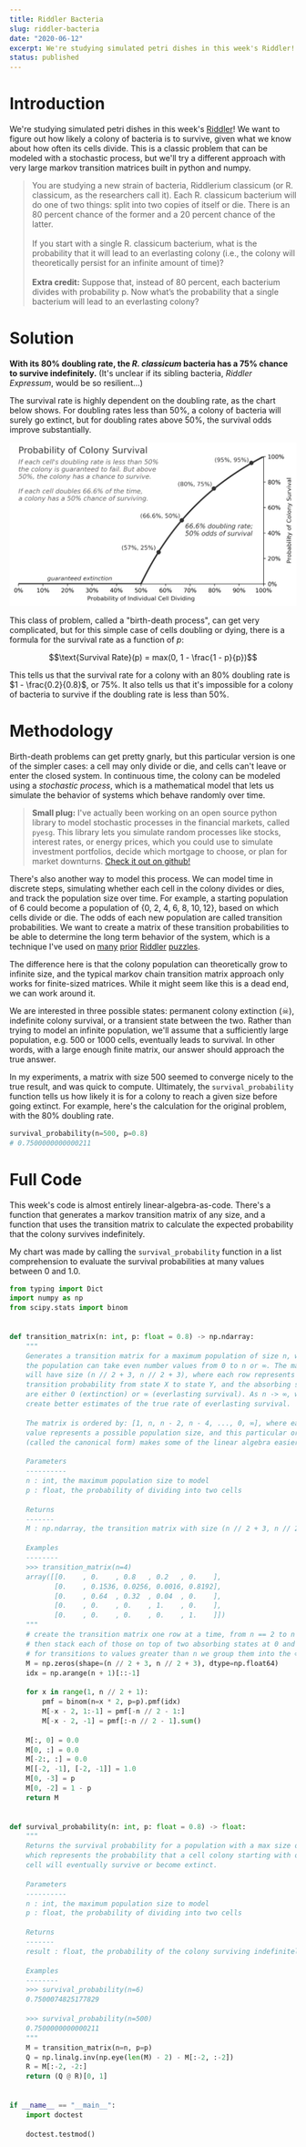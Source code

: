 ```yaml
---
title: Riddler Bacteria
slug: riddler-bacteria
date: "2020-06-12"
excerpt: We're studying simulated petri dishes in this week's Riddler! We want to figure out how likely a colony of bacteria is to survive, given what we know about how often its cells divide. This is a classic problem that can be modeled with a stochastic process, but we'll try a different approach with very large markov transition matrices built in python and numpy.
status: published
---
```


# Introduction

We're studying simulated petri dishes in this week's <a href="https://fivethirtyeight.com/features/how-long-will-the-bacterial-colony-last/">Riddler</a>! We want to figure out how likely a colony of bacteria is to survive, given what we know about how often its cells divide. This is a classic problem that can be modeled with a stochastic process, but we'll try a different approach with very large markov transition matrices built in python and numpy.

<blockquote>
You are studying a new strain of bacteria, Riddlerium classicum (or R. classicum, as the researchers call it). Each R. classicum bacterium will do one of two things: split into two copies of itself or die. There is an 80 percent chance of the former and a 20 percent chance of the latter.
<br><br>
If you start with a single R. classicum bacterium, what is the probability that it will lead to an everlasting colony (i.e., the colony will theoretically persist for an infinite amount of time)?
<br><br>
<strong>Extra credit:</strong> Suppose that, instead of 80 percent, each bacterium divides with probability p. Now what’s the probability that a single bacterium will lead to an everlasting colony?
</blockquote>

# Solution

**With its 80% doubling rate, the _R. classicum_ bacteria has a 75% chance to survive indefinitely.** (It's unclear if its sibling bacteria, _Riddler Expressum_, would be so resilient...)

The survival rate is highly dependent on the doubling rate, as the chart below shows. For doubling rates less than 50%, a colony of bacteria will surely go extinct, but for doubling rates above 50%, the survival odds improve substantially.

<img class="img-fluid mx-auto d-block" src="src/assets/img/riddler-bacteria.png">

This class of problem, called a "birth-death process", can get very complicated, but for this simple case of cells doubling or dying, there is a formula for the survival rate as a function of $p$:

$$\text{Survival Rate}(p) = max(0, 1 - \frac{1 - p}{p})$$

This tells us that the survival rate for a colony with an 80% doubling rate is $1 - \frac{0.2}{0.8}$, or 75%. It also tells us that it's impossible for a colony of bacteria to survive if the doubling rate is less than 50%.

# Methodology

Birth-death problems can get pretty gnarly, but this particular version is one of the simpler cases: a cell may only divide or die, and cells can't leave or enter the closed system. In continuous time, the colony can be modeled using a _stochastic process_, which is a mathematical model that lets us simulate the behavior of systems which behave randomly over time.

> <strong>Small plug:</strong> I've actually been working on an open source python library to model stochastic processes in the financial markets, called `pyesg`. This library lets you simulate random processes like stocks, interest rates, or energy prices, which you could use to simulate investment portfolios, decide which mortgage to choose, or plan for market downturns. <a href="https://github.com/jason-ash/pyesg">Check it out on github!</a>

There's also another way to model this process. We can model time in discrete steps, simulating whether each cell in the colony divides or dies, and track the population size over time. For example, a starting population of 6 could become a population of $\{0,\ 2,\ 4,\ 6,\ 8,\ 10,\, 12\}$, based on which cells divide or die. The odds of each new population are called transition probabilities. We want to create a matrix of these transition probabilities to be able to determine the long term behavior of the system, which is a technique I've used on <a href="https://www.jtash.com/riddler-delirious-ducks">many</a> <a href="https://www.jtash.com/riddler-card-collecting">prior</a> <a href="https://www.jtash.com/riddler-baseball">Riddler</a> <a href="https://www.jtash.com/riddler-unstable-dice">puzzles</a>.

The difference here is that the colony population can theoretically grow to infinite size, and the typical markov chain transition matrix approach only works for finite-sized matrices. While it might seem like this is a dead end, we can work around it.

We are interested in three possible states: permanent colony extinction (☠), indefinite colony survival, or a transient state between the two. Rather than trying to model an infinite population, we'll assume that a sufficiently large population, e.g. 500 or 1000 cells, eventually leads to survival. In other words, with a large enough finite matrix, our answer should approach the true answer.

In my experiments, a matrix with size 500 seemed to converge nicely to the true result, and was quick to compute. Ultimately, the `survival_probability` function tells us how likely it is for a colony to reach a given size before going extinct. For example, here's the calculation for the original problem, with the 80% doubling rate.

```python
survival_probability(n=500, p=0.8)
# 0.7500000000000211
```

# Full Code

This week's code is almost entirely linear-algebra-as-code. There's a function that generates a markov transition matrix of any size, and a function that uses the transition matrix to calculate the expected probability that the colony survives indefinitely.

My chart was made by calling the `survival_probability` function in a list comprehension to evaluate the survival probabilities at many values between 0 and 1.0.

```python
from typing import Dict
import numpy as np
from scipy.stats import binom


def transition_matrix(n: int, p: float = 0.8) -> np.ndarray:
    """
    Generates a transition matrix for a maximum population of size n, where
    the population can take even number values from 0 to n or ∞. The matrix
    will have size (n // 2 + 3, n // 2 + 3), where each row represents the
    transition probability from state X to state Y, and the absorbing states
    are either 0 (extinction) or ∞ (everlasting survival). As n -> ∞, we can
    create better estimates of the true rate of everlasting survival.

    The matrix is ordered by: [1, n, n - 2, n - 4, ..., 0, ∞], where each
    value represents a possible population size, and this particular ordering
    (called the canonical form) makes some of the linear algebra easier later

    Parameters
    ----------
    n : int, the maximum population size to model
    p : float, the probability of dividing into two cells

    Returns
    -------
    M : np.ndarray, the transition matrix with size (n // 2 + 3, n // 2 + 3)

    Examples
    --------
    >>> transition_matrix(n=4)
    array([[0.    , 0.    , 0.8   , 0.2   , 0.    ],
           [0.    , 0.1536, 0.0256, 0.0016, 0.8192],
           [0.    , 0.64  , 0.32  , 0.04  , 0.    ],
           [0.    , 0.    , 0.    , 1.    , 0.    ],
           [0.    , 0.    , 0.    , 0.    , 1.    ]])
    """
    # create the transition matrix one row at a time, from n == 2 to n == n
    # then stack each of those on top of two absorbing states at 0 and ∞.
    # for transitions to values greater than n we group them into the ∞ row.
    M = np.zeros(shape=(n // 2 + 3, n // 2 + 3), dtype=np.float64)
    idx = np.arange(n + 1)[::-1]

    for x in range(1, n // 2 + 1):
        pmf = binom(n=x * 2, p=p).pmf(idx)
        M[-x - 2, 1:-1] = pmf[-n // 2 - 1:]
        M[-x - 2, -1] = pmf[:-n // 2 - 1].sum()

    M[:, 0] = 0.0
    M[0, :] = 0.0
    M[-2:, :] = 0.0
    M[[-2, -1], [-2, -1]] = 1.0
    M[0, -3] = p
    M[0, -2] = 1 - p
    return M


def survival_probability(n: int, p: float = 0.8) -> float:
    """
    Returns the survival probability for a population with a max size of n,
    which represents the probability that a cell colony starting with one
    cell will eventually survive or become extinct.

    Parameters
    ----------
    n : int, the maximum population size to model
    p : float, the probability of dividing into two cells

    Returns
    -------
    result : float, the probability of the colony surviving indefinitely

    Examples
    --------
    >>> survival_probability(n=6)
    0.7500074825177829

    >>> survival_probability(n=500)
    0.7500000000000211
    """
    M = transition_matrix(n=n, p=p)
    Q = np.linalg.inv(np.eye(len(M) - 2) - M[:-2, :-2])
    R = M[:-2, -2:]
    return (Q @ R)[0, 1]


if __name__ == "__main__":
    import doctest

    doctest.testmod()
```

